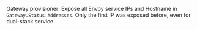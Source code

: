 Gateway provisioner: Expose all Envoy service IPs and Hostname in `Gateway.Status.Addresses`. Only the first IP was exposed before, even for dual-stack service.
